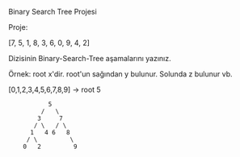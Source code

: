 Binary Search Tree Projesi

Proje:

[7, 5, 1, 8, 3, 6, 0, 9, 4, 2] 

Dizisinin Binary-Search-Tree aşamalarını yazınız.

Örnek: root x'dir. root'un sağından y bulunur. Solunda z bulunur vb.

             
[0,1,2,3,4,5,6,7,8,9] -> root 5 

               5
             /   \
            3     7
           / \   / \
          1   4 6   8
         / \         \
        0   2         9   
       
      